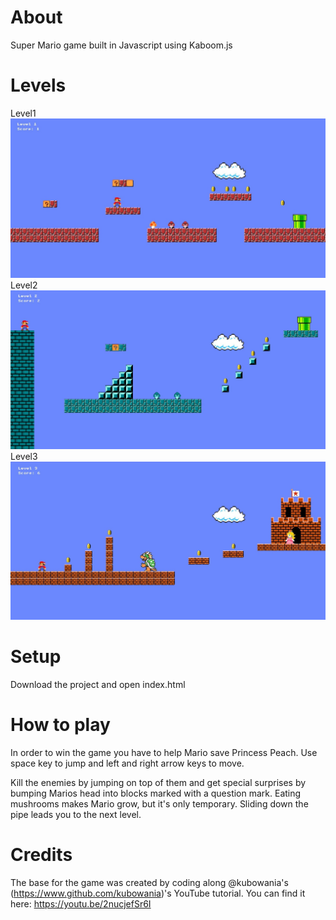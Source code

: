 # About

Super Mario game built in Javascript using Kaboom.js

# Levels

Level1
![Screenshot](gameplay_screenshots/level1.jpg)
Level2
![Screenshot](gameplay_screenshots/level2.jpg)
Level3 
![Screenshot](gameplay_screenshots/level3.jpg)

# Setup

Download the project and open index.html

# How to play

In order to win the game you have to help Mario save Princess Peach.
Use space key to jump and left and right arrow keys to move.

Kill the enemies by jumping on top of them and get special surprises by bumping Marios head into blocks marked with a question mark.
Eating mushrooms makes Mario grow, but it's only temporary.
Sliding down the pipe leads you to the next level.

# Credits

The base for the game was created by coding along @kubowania's (https://www.github.com/kubowania)'s YouTube tutorial. You can find it here: https://youtu.be/2nucjefSr6I

